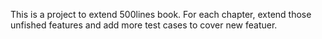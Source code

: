 This is a project to extend 500lines book.
For each chapter, extend those unfished features and add more test cases to cover new featuer.

